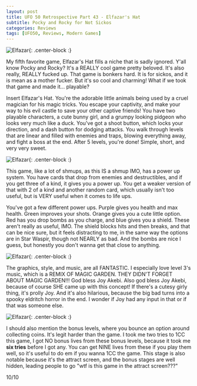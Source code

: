 ```yaml
---
layout: post
title: UFO 50 Retrospective Part 43 - Elfazar's Hat
subtitle: Pocky and Rocky for Not Sickos
categories: Reviews
tags: [UFO50, Reviews, Modern Games]
---
```


![Elfazar](https://imgur.com/9TVSEgv.png){: .center-block :}

My fifth favorite game, Elfazar's Hat fills a niche that is sadly ignored. Y'all know Pocky and Rocky? It's a REALLY cool game pretty beloved. It's also really, REALLY fucked up. That game is bonkers hard. It is for sickos, and it is mean as a mother fucker. But it's so cool and charming! What if we took that game and made it... playable?

Insert Elfazar's Hat. You're the adorable little animals being used by a cruel magician for his magic tricks. You escape your captivity, and make your way to his evil castle to save your other captive friends! You have two playable characters, a cute bunny girl, and a grumpy looking pidgeon who looks very much like a duck. You've got a shoot button, which locks your direction, and a dash button for dodging attacks. You walk through levels that are linear and filled with enemies and traps, blowing everything away, and fight a boss at the end. After 5 levels, you're done! Simple, short, and very very sweet.

![Elfazar](https://imgur.com/Pe3g5p6.png){: .center-block :}


This game, like a lot of shmups, as this IS a shmup IMO, has a power up system. You have cards that drop from enemies and destructibles, and if you get three of a kind, it gives you a power up. You get a weaker version of that with 2 of a kind and another random card, which usually isn't too useful, but is VERY useful when it comes to life ups.

You've got a few different power ups. Purple gives you health and max health. Green improves your shots. Orange gives you a cute little option. Red has you drop bombs as you charge, and blue gives you a shield. These aren't really as useful, IMO. The shield blocks hits and then breaks, and that can be nice sure, but it feels distracting to me, in the same way the options are in Star Waspir, though not NEARLY as bad. And the bombs are nice I guess, but honestly you don't wanna get that close to anything.

![Elfazar](https://imgur.com/aPKhKiz.png){: .center-block :}

The graphics, style, and music, are all FANTASTIC. I especially love level 3's music, which is a REMIX OF MAGIC GARDEN. THEY DIDN'T FORGET ABOUT MAGIC GARDEN!!! God bless Joy Akebi. Also god bless Joy Akebi, because of course SHE came up with this concept! If there's a cutesy girly thing, it's prolly Joy. And it's also hilarious, because the big bad turns into a spooky eldritch horror in the end. I wonder if Joy had any input in that or if that was someone else.

![Elfazar](https://imgur.com/4l2ecfP.png){: .center-block :}

I should also mention the bonus levels, where you bounce an option around collecting coins. It's legit harder than the game. I took me two tries to 1CC this game, I got NO bonus lives from these bonus levels, because it took me **six tries** before I got any. You can get NINE lives from these if you play them well, so it's useful to do em if you wanna 1CC the game. This stage is also notable because it's the attract screen, and the bonus stages are well hidden, leading people to go "wtf is this game in the attract screen???"

10/10